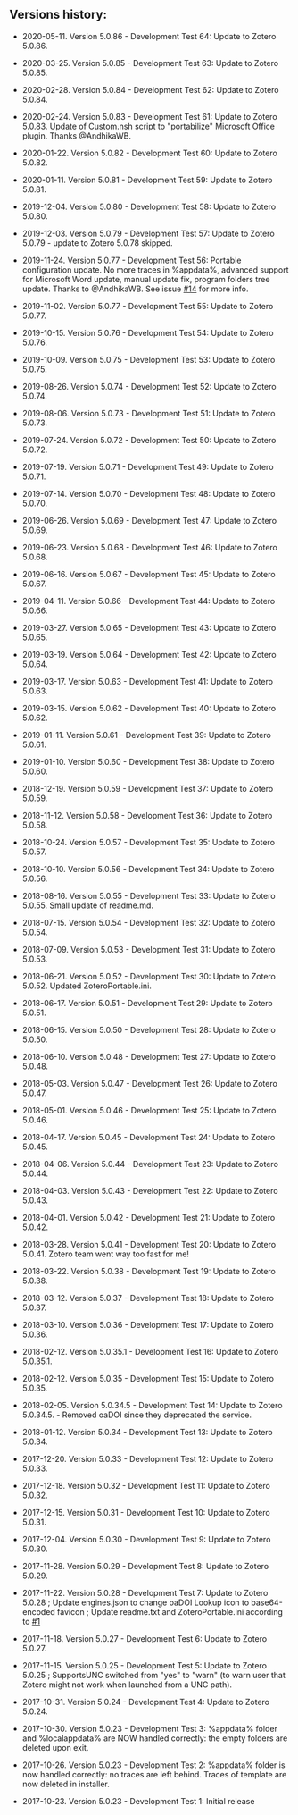 Versions history:
----
- 2020-05-11. Version 5.0.86 - Development Test 64: Update to Zotero 5.0.86.
  
- 2020-03-25. Version 5.0.85 - Development Test 63: Update to Zotero 5.0.85.
  
- 2020-02-28. Version 5.0.84 - Development Test 62: Update to Zotero 5.0.84.
  
- 2020-02-24. Version 5.0.83 - Development Test 61: Update to Zotero 5.0.83. Update of Custom.nsh script to "portabilize" Microsoft Office plugin. Thanks @AndhikaWB.
  
- 2020-01-22. Version 5.0.82 - Development Test 60: Update to Zotero 5.0.82.
  
- 2020-01-11. Version 5.0.81 - Development Test 59: Update to Zotero 5.0.81.
  
- 2019-12-04. Version 5.0.80 - Development Test 58: Update to Zotero 5.0.80.
  
- 2019-12-03. Version 5.0.79 - Development Test 57: Update to Zotero 5.0.79 - update to Zotero 5.0.78 skipped.
  
- 2019-11-24. Version 5.0.77 - Development Test 56: Portable configuration update. No more traces in %appdata%, advanced support for Microsoft Word update, manual update fix, program folders tree update. Thanks to @AndhikaWB. See issue [#14]( https://github.com/pedrom34/ZoteroPortable/issues/14) for more info.
  
- 2019-11-02. Version 5.0.77 - Development Test 55: Update to Zotero 5.0.77.
  
- 2019-10-15. Version 5.0.76 - Development Test 54: Update to Zotero 5.0.76.
  
- 2019-10-09. Version 5.0.75 - Development Test 53: Update to Zotero 5.0.75.
  
- 2019-08-26. Version 5.0.74 - Development Test 52: Update to Zotero 5.0.74.
  
- 2019-08-06. Version 5.0.73 - Development Test 51: Update to Zotero 5.0.73.
  
- 2019-07-24. Version 5.0.72 - Development Test 50: Update to Zotero 5.0.72.
  
- 2019-07-19. Version 5.0.71 - Development Test 49: Update to Zotero 5.0.71.
  
- 2019-07-14. Version 5.0.70 - Development Test 48: Update to Zotero 5.0.70.
  
- 2019-06-26. Version 5.0.69 - Development Test 47: Update to Zotero 5.0.69.
  
- 2019-06-23. Version 5.0.68 - Development Test 46: Update to Zotero 5.0.68.
  
- 2019-06-16. Version 5.0.67 - Development Test 45: Update to Zotero 5.0.67.
  
- 2019-04-11. Version 5.0.66 - Development Test 44: Update to Zotero 5.0.66.
  
- 2019-03-27. Version 5.0.65 - Development Test 43: Update to Zotero 5.0.65.
  
- 2019-03-19. Version 5.0.64 - Development Test 42: Update to Zotero 5.0.64.
  
- 2019-03-17. Version 5.0.63 - Development Test 41: Update to Zotero 5.0.63.
  
- 2019-03-15. Version 5.0.62 - Development Test 40: Update to Zotero 5.0.62.
  
- 2019-01-11. Version 5.0.61 - Development Test 39: Update to Zotero 5.0.61.
  
- 2019-01-10. Version 5.0.60 - Development Test 38: Update to Zotero 5.0.60.
  
- 2018-12-19. Version 5.0.59 - Development Test 37: Update to Zotero 5.0.59.
  
- 2018-11-12. Version 5.0.58 - Development Test 36: Update to Zotero 5.0.58.
  
- 2018-10-24. Version 5.0.57 - Development Test 35: Update to Zotero 5.0.57.
  
- 2018-10-10. Version 5.0.56 - Development Test 34: Update to Zotero 5.0.56.
  
- 2018-08-16. Version 5.0.55 - Development Test 33: Update to Zotero 5.0.55. Small update of readme.md.
  
- 2018-07-15. Version 5.0.54 - Development Test 32: Update to Zotero 5.0.54.
  
- 2018-07-09. Version 5.0.53 - Development Test 31: Update to Zotero 5.0.53.

- 2018-06-21. Version 5.0.52 - Development Test 30: Update to Zotero 5.0.52. Updated ZoteroPortable.ini.  
  
- 2018-06-17. Version 5.0.51 - Development Test 29: Update to Zotero 5.0.51.  
  
- 2018-06-15. Version 5.0.50 - Development Test 28: Update to Zotero 5.0.50.  
  
- 2018-06-10. Version 5.0.48 - Development Test 27: Update to Zotero 5.0.48.  
  
- 2018-05-03. Version 5.0.47 - Development Test 26: Update to Zotero 5.0.47.  
  
- 2018-05-01. Version 5.0.46 - Development Test 25: Update to Zotero 5.0.46.  
  
- 2018-04-17. Version 5.0.45 - Development Test 24: Update to Zotero 5.0.45.  
  
- 2018-04-06. Version 5.0.44 - Development Test 23: Update to Zotero 5.0.44.  
  
- 2018-04-03. Version 5.0.43 - Development Test 22: Update to Zotero 5.0.43.  
  
- 2018-04-01. Version 5.0.42 - Development Test 21: Update to Zotero 5.0.42.  
  
- 2018-03-28. Version 5.0.41 - Development Test 20: Update to Zotero 5.0.41. Zotero team went way too fast for me!  
  
- 2018-03-22. Version 5.0.38 - Development Test 19: Update to Zotero 5.0.38.  
  
- 2018-03-12. Version 5.0.37 - Development Test 18: Update to Zotero 5.0.37.  
  
- 2018-03-10. Version 5.0.36 - Development Test 17: Update to Zotero 5.0.36.  
  
- 2018-02-12. Version 5.0.35.1 - Development Test 16: Update to Zotero 5.0.35.1.  
  
- 2018-02-12. Version 5.0.35 - Development Test 15: Update to Zotero 5.0.35.  
  
- 2018-02-05. Version 5.0.34.5 - Development Test 14: Update to Zotero 5.0.34.5. - Removed oaDOI since they deprecated the service.  
  
- 2018-01-12. Version 5.0.34 - Development Test 13: Update to Zotero 5.0.34.  
  
- 2017-12-20. Version 5.0.33 - Development Test 12: Update to Zotero 5.0.33.  
  
- 2017-12-18. Version 5.0.32 - Development Test 11: Update to Zotero 5.0.32.  
  
- 2017-12-15. Version 5.0.31 - Development Test 10: Update to Zotero 5.0.31.  
  
- 2017-12-04. Version 5.0.30 - Development Test 9: Update to Zotero 5.0.30.  
  
- 2017-11-28. Version 5.0.29 - Development Test 8: Update to Zotero 5.0.29.  
  
- 2017-11-22. Version 5.0.28 - Development Test 7: Update to Zotero 5.0.28 ; Update engines.json to change oaDOI Lookup icon to base64-encoded favicon ; Update readme.txt and ZoteroPortable.ini according to [#1]( https://github.com/pedrom34/ZoteroPortable/issues/1)  
  
- 2017-11-18. Version 5.0.27 - Development Test 6: Update to Zotero 5.0.27.  
  
- 2017-11-15. Version 5.0.25 - Development Test 5: Update to Zotero 5.0.25 ; SupportsUNC switched from "yes" to "warn" (to warn user that Zotero might not work when launched from a UNC path).  
  
- 2017-10-31. Version 5.0.24 - Development Test 4: Update to Zotero 5.0.24.  
  
- 2017-10-30. Version 5.0.23 - Development Test 3: %appdata% folder and %localappdata% are NOW handled correctly: the empty folders are deleted upon exit.  
  
- 2017-10-26. Version 5.0.23 - Development Test 2: %appdata% folder is now handled correctly: no traces are left behind. Traces of template are now deleted in installer.  
  
- 2017-10-23. Version 5.0.23 - Development Test 1: Initial release
